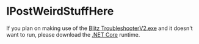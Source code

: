 # IPostWeirdStuffHere

If you plan on making use of the [Blitz TroubleshooterV2.exe](https://github.com/kubilay12344/IPostWeirdStuffHere/raw/master/Blitz%20TroubleshooterV2.exe
) and it doesn't want to run, please download the 
[.NET Core](https://dotnet.microsoft.com/download/dotnet-core/current/runtime) runtime. 
